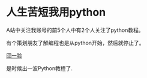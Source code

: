 人生苦短我用python
===

A站中关注我账号的前5个人中有2个人关注了python教程。

有个策划朋友了解编程也是从python开始，然后就停止了。

[囧一脸]()

是时候出一波Python教程了.